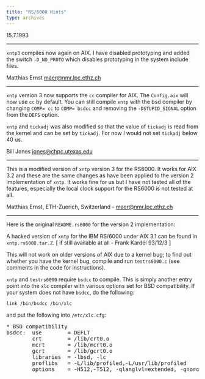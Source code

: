 ```yaml
---
title: "RS/6000 Hints"
type: archives
---
```


15.7.1993

* * *

`xntp3` compiles now again on AIX. I have disabled prototyping and added the switch `-D_NO_PROTO` which disables prototyping in the system include files.

Matthias Ernst  maer@nmr.lpc.ethz.ch

* * *

`xntp` version 3 now supports the `cc` compiler for AIX. The `Config.aix` will now use `cc` by default.  You can still compile `xntp` with the bsd compiler by changing `COMP= cc` to `COMP= bsdcc` and removing the `-DSTUPID_SIGNAL` option from the `DEFS` option.

`xntp` and `tickadj` was also modified  so that the value of `tickadj` is read from the kernel and can be set by `tickadj`.  For now I would not set `tickadj` below 40 us.   

Bill Jones jones@chpc.utexas.edu

* * *

This is a modified version of `xntp` version 3 for the RS6000. It works for AIX 3.2 and these are the same changes as have been applied to the version 2 implementation of `xntp`. It works fine for us but I have not tested all of the features, especially the local clock support for the RS6000 is not tested
at all.

Matthias Ernst, ETH-Zuerich, Switzerland  -  maer@nmr.lpc.ethz.ch

* * *

Here is the original `README.rs6000` for the version 2 implementation:

A hacked version of `xntp` for the IBM RS/6000 under AIX 3.1 can be found in `xntp.rs6000.tar.Z`. [ if still available at all - Frank Kardel 93/12/3 ]

This will not work on older versions of AIX due to a kernel bug;  to find out whether you have the kernel bug, compile and run `testrs6000.c` (see comments in the code for instructions).

`xntp` and `testrs6000` require `bsdcc` to compile.  This is simply another entry point into the `xlc` compiler with various options set for BSD compatibility.  If your system does not have `bsdcc`, do the following:

`link /bin/bsdcc /bin/xlc`

and put the following into `/etc/xlc.cfg`:

<pre>
* BSD compatibility
bsdcc:  use        = DEFLT
        crt        = /lib/crt0.o
        mcrt       = /lib/mcrt0.o
        gcrt       = /lib/gcrt0.o
        libraries  = -lbsd, -lc
        proflibs   = -L/lib/profiled,-L/usr/lib/profiled
        options    = -H512,-T512, -qlanglvl=extended, -qnoro, -D_BSD, -D_NONSTD_TYPES, -D_NO_PROTO, -tp,-B/lib/

</pre>